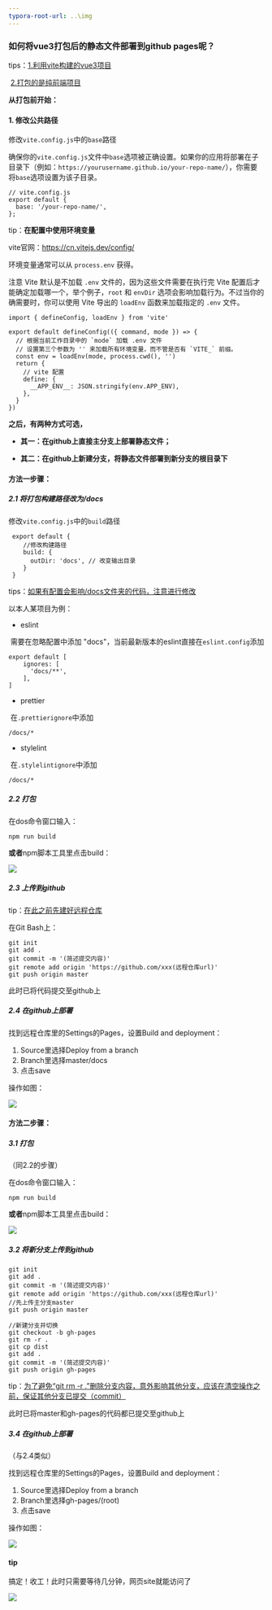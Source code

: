 ```yaml
---
typora-root-url: ..\img
---
```


### 如何将vue3打包后的静态文件部署到github pages呢？



tips：<u>1.利用vite构建的vue3项目</u>

​		   <u>2.打包的是纯前端项目</u>



**从打包前开始：**

#### 1. 修改公共路径

修改`vite.config.js`中的`base`路径

确保你的`vite.config.js`文件中`base`选项被正确设置。如果你的应用将部署在子目录下（例如：`https://yourusername.github.io/your-repo-name/`），你需要将`base`选项设置为该子目录。

```
// vite.config.js
export default {
  base: '/your-repo-name/',
};
```



tip：**在配置中使用环境变量**

vite官网：https://cn.vitejs.dev/config/

环境变量通常可以从 `process.env` 获得。

注意 Vite 默认是不加载 `.env` 文件的，因为这些文件需要在执行完 Vite 配置后才能确定加载哪一个，举个例子，`root` 和 `envDir` 选项会影响加载行为。不过当你的确需要时，你可以使用 Vite 导出的 `loadEnv` 函数来加载指定的 `.env` 文件。

```
import { defineConfig, loadEnv } from 'vite'

export default defineConfig(({ command, mode }) => {
  // 根据当前工作目录中的 `mode` 加载 .env 文件
  // 设置第三个参数为 '' 来加载所有环境变量，而不管是否有 `VITE_` 前缀。
  const env = loadEnv(mode, process.cwd(), '')
  return {
    // vite 配置
    define: {
      __APP_ENV__: JSON.stringify(env.APP_ENV),
    },
  }
})
```





**之后，有两种方式可选，**

- **其一：在github上直接主分支上部署静态文件；**

- **其二：在github上新建分支，将静态文件部署到新分支的根目录下**



#### 方法一步骤：

##### 2.1 将打包构建路径改为/docs

修改`vite.config.js`中的`build`路径

```
 export default {
 	//修改构建路径
    build: {
      outDir: 'docs', // 改变输出目录
    }
 }
```

tips：<u>如果有配置会影响/docs文件夹的代码，注意进行修改</u>

以本人某项目为例：

- eslint

​			需要在忽略配置中添加 "docs"，当前最新版本的eslint直接在`eslint.config`添加

```
export default [
	ignores: [
      'docs/**',
    ],
]
```

- prettier

​			在`.prettierignore`中添加

```
/docs/*
```

- stylelint

​			在`.stylelintignore`中添加

```
/docs/*
```



##### 2.2 打包

在dos命令窗口输入：

```
npm run build 
```

**或者**npm脚本工具里点击build：

![](/githubPages/build.png)

##### 2.3 上传到github

tip：<u>在此之前先建好远程仓库</u>

在Git Bash上：

```
git init
git add .
git commit -m '(简述提交内容)'
git remote add origin 'https://github.com/xxx(远程仓库url)'
git push origin master
```

此时已将代码提交至github上

##### 2.4 在github上部署

找到远程仓库里的Settings的Pages，设置Build and deployment：

1. Source里选择Deploy from a branch
2. Branch里选择master/docs
3. 点击save

操作如图：

![](/githubPages/githubDeployment.png)



#### 方法二步骤：

##### 3.1 打包

（同2.2的步骤）

在dos命令窗口输入：

```
npm run build 
```

**或者**npm脚本工具里点击build：

![](/githubPages/build.png)

##### 3.2 将新分支上传到github

```
git init
git add .
git commit -m '(简述提交内容)'
git remote add origin 'https://github.com/xxx(远程仓库url)'
//先上传主分支master
git push origin master

//新建分支并切换
git checkout -b gh-pages
git rm -r .
git cp dist
git add .
git commit -m '(简述提交内容)'
git push origin gh-pages
```

tip：<u>为了避免“git rm -r .”删除分支内容，意外影响其他分支，应该在清空操作之前，保证其他分支已提交（commit）</u>

此时已将master和gh-pages的代码都已提交至github上

##### 3.4 在github上部署

（与2.4类似）

找到远程仓库里的Settings的Pages，设置Build and deployment：

1. Source里选择Deploy from a branch
2. Branch里选择gh-pages/(root)
3. 点击save

操作如图：

![](/githubPages/gh-pages.png)



#### tip

搞定！收工！此时只需要等待几分钟，网页site就能访问了

![](/githubPages/site.png)
